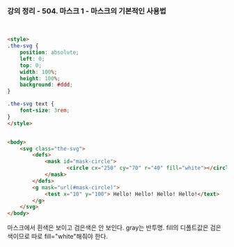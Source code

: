 ### 강의 정리 - 504. 마스크 1 - 마스크의 기본적인 사용법

<br />

```html
<style>
.the-svg {
    position: absolute;
    left: 0;
    top: 0;
    width: 100%;
    height: 100%;
    background: #ddd;
}

.the-svg text {
    font-size: 3rem;
}
</style>


<body>
    <svg class="the-svg">
        <defs>
            <mask id="mask-circle">
                   <circle cx="250" cy="70" r="40" fill="white"></circle>
            </mask>
        </defs>
        <g mask="url(#mask-circle)">
            <test x="10" y="100"> Hello! Hello! Hello! Hello!</text>
        </g>
    </svg>
</body>
```

마스크에서 흰색은 보이고 검은색은 안 보인다. gray는 반투명. fill의 디폴트값은 검은색이므로 따로 fill="white"해줘야 한다.
